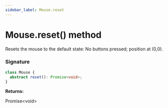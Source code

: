 ```yaml
---
sidebar_label: Mouse.reset
---
```


# Mouse.reset() method

Resets the mouse to the default state: No buttons pressed; position at (0,0).

### Signature

```typescript
class Mouse {
  abstract reset(): Promise<void>;
}
```

**Returns:**

Promise&lt;void&gt;
